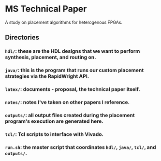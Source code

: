 # MS Technical Paper

A study on placement algorithms for heterogenous FPGAs.

## Directories

### `hdl/`: these are the HDL designs that we want to perform synthesis, placement, and routing on.

### `java/`: this is the program that runs our custom placement strategies via the RapidWright API.

### `latex/`: documents - proposal, the technical paper itself.

### `notes/`: notes I've taken on other papers I reference.

### `outputs/`: all output files created during the placement program's execution are generated here.

### `tcl/`: Tcl scripts to interface with Vivado.

### `run.sh`: the master script that coordinates `hdl/`, `java/`, `tcl/`, and `outputs/`.
